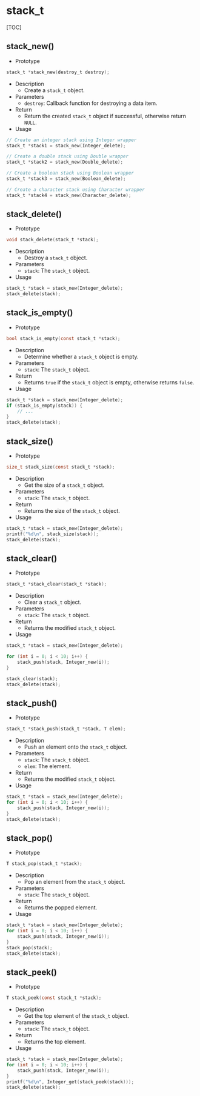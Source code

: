 # stack_t

[TOC]



## stack_new()

- Prototype

```c
stack_t *stack_new(destroy_t destroy);
```

- Description
    - Create a `stack_t` object.
- Parameters
    - `destroy`: Callback function for destroying a data item.
- Return
    - Return the created `stack_t` object if successful, otherwise return `NULL`.
- Usage

```c
// Create an integer stack using Integer wrapper
stack_t *stack1 = stack_new(Integer_delete);

// Create a double stack using Double wrapper
stack_t *stack2 = stack_new(Double_delete);

// Create a boolean stack using Boolean wrapper
stack_t *stack3 = stack_new(Boolean_delete);

// Create a character stack using Character wrapper
stack_t *stack4 = stack_new(Character_delete);
```



## stack_delete()

- Prototype

```c
void stack_delete(stack_t *stack);
```

- Description
    - Destroy a `stack_t` object.
- Parameters
    - `stack`: The `stack_t` object.
- Usage

```c
stack_t *stack = stack_new(Integer_delete);
stack_delete(stack);
```



## stack_is_empty()

- Prototype

```c
bool stack_is_empty(const stack_t *stack);
```

- Description
    - Determine whether a `stack_t` object is empty.
- Parameters
    - `stack`: The `stack_t` object.
- Return
    - Returns `true` if the `stack_t` object is empty, otherwise returns `false`.
- Usage

```c
stack_t *stack = stack_new(Integer_delete);
if (stack_is_empty(stack)) {
    // ...
}
stack_delete(stack);
```



## stack_size()

- Prototype

```c
size_t stack_size(const stack_t *stack);
```

- Description
    - Get the size of a `stack_t` object.
- Parameters
    - `stack`: The `stack_t` object.
- Return
    - Returns the size of the `stack_t` object.
- Usage

```c
stack_t *stack = stack_new(Integer_delete);
printf("%d\n", stack_size(stack));
stack_delete(stack);
```



## stack_clear()

- Prototype

```c
stack_t *stack_clear(stack_t *stack);
```

- Description
    - Clear a `stack_t` object.
- Parameters
    - `stack`: The `stack_t` object.
- Return
    - Returns the modified `stack_t` object.
- Usage

```c
stack_t *stack = stack_new(Integer_delete);

for (int i = 0; i < 10; i++) {
    stack_push(stack, Integer_new(i));
}

stack_clear(stack);
stack_delete(stack);
```



## stack_push()

- Prototype

```c
stack_t *stack_push(stack_t *stack, T elem);
```

- Description
    - Push an element onto the `stack_t` object.
- Parameters
    - `stack`: The `stack_t` object.
    - `elem`: The element.
- Return
    - Returns the modified `stack_t` object.
- Usage

```c
stack_t *stack = stack_new(Integer_delete);
for (int i = 0; i < 10; i++) {
    stack_push(stack, Integer_new(i));
}
stack_delete(stack);
```



## stack_pop()

- Prototype

```c
T stack_pop(stack_t *stack);
```

- Description
    - Pop an element from the `stack_t` object.
- Parameters
    - `stack`: The `stack_t` object.
- Return
    - Returns the popped element.
- Usage

```c
stack_t *stack = stack_new(Integer_delete);
for (int i = 0; i < 10; i++) {
    stack_push(stack, Integer_new(i));
}
stack_pop(stack);
stack_delete(stack);
```



## stack_peek()

- Prototype

```c
T stack_peek(const stack_t *stack);
```

- Description
    - Get the top element of the `stack_t` object.
- Parameters
    - `stack`: The `stack_t` object.
- Return
    - Returns the top element.
- Usage

```c
stack_t *stack = stack_new(Integer_delete);
for (int i = 0; i < 10; i++) {
    stack_push(stack, Integer_new(i));
}
printf("%d\n", Integer_get(stack_peek(stack)));
stack_delete(stack);
```

